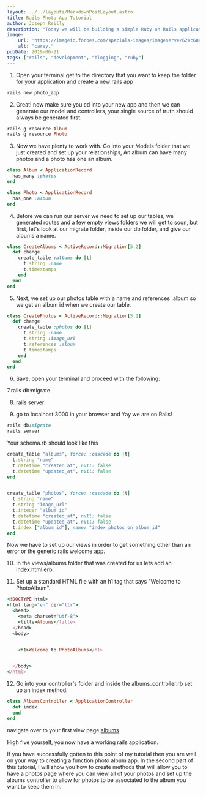 ```yaml
---
layout: ../../layouts/MarkdownPostLayout.astro
title: Rails Photo App Tutorial
author: Joseph Reilly
description: "Today we will be building a simple Ruby on Rails application that allows you to store photos in Albums that you create. First things first, this article assumes you have basic knowledge of the Ruby language and that you are familiar with rails, follow along to get a nifty app to store your photos."
image: 
    url: 'https://imageio.forbes.com/specials-images/imageserve/624c68473964746ef4844890/Metaverse--Web3-and-Blockchain-Technology-Concepts--Opened-Hand-Levitating-Virtual/960x0.jpg?format=jpg&width=960'
    alt: "carey."
pubDate: 2019-06-21
tags: ["rails", "development", "blogging", "ruby"]
---
```



1. Open your terminal get to the directory that you want to keep the folder for your application and create a new rails app

```ruby
rails new photo_app
```

2. Great! now make sure you cd into your new app and then we can generate our model and controllers, your single source of truth should always be generated first.

```ruby
rails g resource Album
rails g resource Photo
```
3. Now we have plenty to work with. Go into your Models folder that we just created and set up your relationships, An album can have many photos and a photo has one an album.

```ruby
class Album < ApplicationRecord
  has_many :photos
end

class Photo < ApplicationRecord
  has_one :album
end
```

4. Before we can run our server we need to set up our tables, we generated routes and a few empty views folders we will get to soon, but first, let's look at our migrate folder, inside our db folder, and give our albums a name.

```ruby
class CreateAlbums < ActiveRecord::Migration[5.2]
  def change
    create_table :albums do |t|
      t.string :name
      t.timestamps
    end
  end
end
```
5. Next, we set up our photos table with a name and references :album so we get an album id when we create our table.

```ruby
class CreatePhotos < ActiveRecord::Migration[5.2]
  def change
    create_table :photos do |t|
      t.string :name
      t.string :image_url
      t.references :album
      t.timestamps
    end
  end
end
```

6. Save, open your terminal and proceed with the following:

7.rails db:migrate

8. rails server

9. go to localhost:3000 in your browser and Yay we are on Rails!

```ruby
rails db:migrate
rails server
```

Your schema.rb should look like this

```ruby
create_table "albums", force: :cascade do |t|
  t.string "name"
  t.datetime "created_at", null: false
  t.datetime "updated_at", null: false
end


create_table "photos", force: :cascade do |t|
  t.string "name"
  t.string "image_url"
  t.integer "album_id"
  t.datetime "created_at", null: false
  t.datetime "updated_at", null: false
  t.index ["album_id"], name: "index_photos_on_album_id"
end
```

Now we have to set up our views in order to get something other than an error or the generic rails welcome app.

10. In the views/albums folder that was created for us lets add an index.html.erb.

11. Set up a standard HTML file with an h1 tag that says "Welcome to PhotoAlbum".

```ruby
<!DOCTYPE html>
<html lang="en" dir="ltr">
  <head>
    <meta charset="utf-8">
    <title>Albums</title>
  </head>
  <body>


    <h1>Welcome to PhotoAlbums</h1>


  </body>
</html>
```

12. Go into your controller's folder and inside the albums_controller.rb set up an index method.

```ruby
class AlbumsController < ApplicationController
  def index
  end
end
```

navigate over to your first view page [albums](http://localhost:3000/albums)

High five yourself, you now have a working rails application.


If you have successfully gotten to this point of my tutorial then you are well on your way to creating a function photo album app. In the second part of this tutorial, I will show you how to create methods that will allow you to have a photos page where you can view all of your photos and set up the albums controller to allow for photos to be associated to the album you want to keep them in.